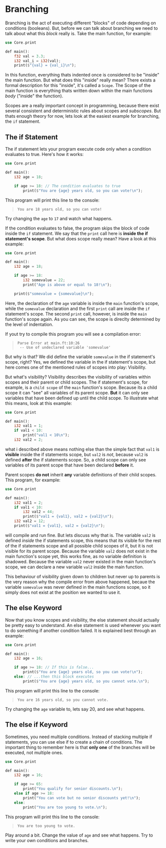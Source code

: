 # Branching

Branching is the act of executing different "blocks" of code depending on conditions (booleans). But, before we can talk about branching we need to talk about what this _block_ really is. Take the main function, for example:

```rs
use Core.print

def main():
    f32 val = 3.3;
    i32 val_i = i32(val);
    print($"{val} = {val_i}\n");
```

In this function, everything thats indented once is considered to be "inside" the main function. But what does this "inside" really mean? There exists a formal description for this "inside", it's called a `Scope`. The Scope of the main function is everything thats written down within the main functions _body_ ("inside" the function).

Scopes are a really important concept in programming, because there exist several consistent and deterministic rules about scopes and _subscopes_. But thats enough theory for now, lets look at the easiest example for branching, the `if` statement.

## The if Statement

The if statement lets your program execute code only when a condition evaluates to true. Here's how it works:

```rs
use Core.print

def main():
    i32 age = 18;

    if age >= 18: // The condition evaluates to true
        print($"You are {age} years old, so you can vote!\n");
```

This program will print this line to the console:

> ```
> You are 18 years old, so you can vote!
> ```

Try changing the `age` to `17` and watch what happens.

If the condition evaluates to false, the program skips the block of code inside the `if` statement. We say that the `print` call here is **inside the if statement's scope**. But what does scope really mean? Have a look at this example:

```rs
use Core.print

def main():
    i32 age = 18;

    if age >= 18:
        i32 somevalue = 22;
        print("Age is above or equal to 18!\n");

    print($"somevalue = {somevalue}\n");
```

Here, the declaration of the `age` variable is inside the `main` function's scope, while the `somevalue` declaration and the first `print` call are inside the `if` statement's scope. The second `print` call, however, is inside the `main` function's scope again. As you can see, the scope is direclty determined by the level of indentation.

If yout try to compile this program you will see a compilation error:

> ```
> Parse Error at main.ft:10:26
>  -- Use of undeclared variable 'somevalue'
> ```

But why is that? We did define the variable `somevalue` in the if statement's scope, right? Yes, we defined the variable in the if statement's scope, but here comes one of the mentioned rules of scopes into play: Visibility.

But what's visibility? Visibility describes the visibility of variables within scopes and their parent or child scopes. The if statement's scope, for example, is a `child scope` of the `main` function's scope. Because its a child scope it can "see" all variables of its parent scope. **But** it can only see variables that have been defined up until the child scope. To illustrate what this means, look at this example:

```rs
use Core.print

def main():
    i32 val1 = 1;
    if val1 < 10:
        print("val1 < 10\n");
    i32 val2 = 2;
```

what i described above means nothing else than the simple fact that `val1` is **visible** inside the if statements scope, but `val2` is _not_, because `val2` is defined **after** the if statements scope. So, a child scope can only see variables of its parent scope that have been declared **before** it.

Parent scopes **do not** inherit **any** variable definitions of their child scopes. This program, for example:

```rs
use Core.print

def main():
    i32 val1 = 2;
    if val1 < 10:
        i32 val2 = 44;
        print($"val1 = {val1}, val2 = {val2}\n");
    i32 val2 = 12;
    print($"val1 = {val1}, val2 = {val2}\n");
```

will compile and run fine. But lets discuss why that is. The variable `val2` is defined _inside_ the if statements scope, this means that its visible for the rest of the if statements scope and all possible child scopes of it, but it is not visible for its parent scope. Because the variable `val2` does not exist in the main function's scope yet, this works fine, as no variable definition is shadowed. Because the variable `val2` never existed in the main function's scope, we can declare a new variable `val2` inside the main function.

This behaviour of visibility given down to children but never up to parents is the very reason why the compile error from above happened, becaue the variable `somevalue` was never defined in the main functions scope, so it simply does not exist at the position we wanted to use it.

## The else Keyword

Now that you know scopes and visibility, the else statement should actually be pretty easy to understand. An else statement is used whenever you want to do something if another condition failed. It is explained best through an example:

```rs
use Core.print

def main():
    i32 age = 16;

    if age >= 18: // If this is false...
        print($"You are {age} years old, so you can vote!\n");
    else: // ...then this block executes
        print($"You are {age} years old, so you cannot vote.\n");
```

This program will print this line to the console:

> ```
> You are 16 years old, so you cannot vote.
> ```

Try changing the `age` variable to, lets say 20, and see what happens.

## The else if Keyword

Sometimes, you need multiple conditions. Instead of stacking multiple if statements, you can use else if to create a chain of conditions. The important thing to remember here is that **only one** of the branches will be executed, not multiple ones.

```rs
use Core.print

def main():
    i32 age = 16;

    if age >= 65:
        print("You qualify for senior discounts.\n");
    else if age >= 18:
        print("You can vote but no senior discounts yet!\n");
    else:
        print("You are too young to vote.\n");
```

This program will print this line to the console:

> ```
> You are too young to vote.
> ```

Play around a bit. Change the value of `age` and see what happens. Try to write your own conditions and branches.

